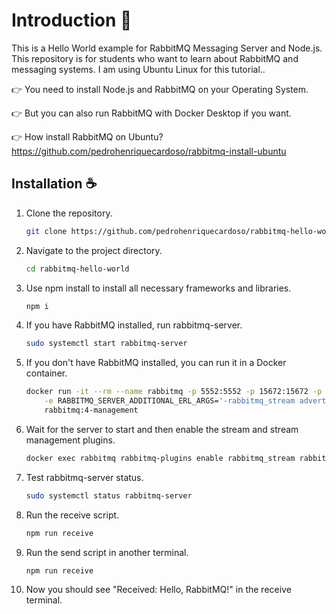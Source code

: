# Introduction 📜

This is a Hello World example for RabbitMQ Messaging Server and Node.js. This repository is for students who want to learn about RabbitMQ and messaging systems. I am using Ubuntu Linux for this tutorial..

👉 You need to install Node.js and RabbitMQ on your Operating System.

👉 But you can also run RabbitMQ with Docker Desktop if you want.

👉 How install RabbitMQ on Ubuntu? https://github.com/pedrohenriquecardoso/rabbitmq-install-ubuntu

## Installation ☕️

1. Clone the repository.

    ```sh
    git clone https://github.com/pedrohenriquecardoso/rabbitmq-hello-world.git
    ```
2. Navigate to the project directory.

    ```sh
    cd rabbitmq-hello-world
    ```
    
3. Use npm install to install all necessary frameworks and libraries.

    ```sh
    npm i
    ```

4. If you have RabbitMQ installed, run rabbitmq-server.

    ```sh
    sudo systemctl start rabbitmq-server
    ```

5. If you don't have RabbitMQ installed, you can run it in a Docker container.

    ```sh
    docker run -it --rm --name rabbitmq -p 5552:5552 -p 15672:15672 -p 5672:5672  \
        -e RABBITMQ_SERVER_ADDITIONAL_ERL_ARGS='-rabbitmq_stream advertised_host localhost' \
        rabbitmq:4-management
    ```

6. Wait for the server to start and then enable the stream and stream management plugins.

    ```sh
    docker exec rabbitmq rabbitmq-plugins enable rabbitmq_stream rabbitmq_stream_management 
    ```

7. Test rabbitmq-server status.

    ```sh
    sudo systemctl status rabbitmq-server
    ```

8. Run the receive script.

    ```sh
    npm run receive
    ```

9. Run the send script in another terminal.

    ```sh
    npm run receive
    ```

10. Now you should see "Received: Hello, RabbitMQ!" in the receive terminal. 